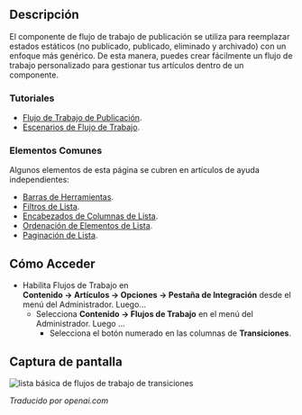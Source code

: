 <!-- Filename: Help4.x:Transitions_List:_Basic_Workflow  / Display title: Transitions : Flux de travail de base -->

## Descripción

El componente de flujo de trabajo de publicación se utiliza para reemplazar estados estáticos 
(no publicado, publicado, eliminado y archivado) con un enfoque más genérico. De esta manera, 
puedes crear fácilmente un flujo de trabajo personalizado para gestionar tus artículos dentro de un componente.

### Tutoriales

* [Flujo de Trabajo de Publicación](jdocmanual?article=user/workflows/workflow).
* [Escenarios de Flujo de Trabajo](jdocmanual?article=user/workflows/workflow-scenarios).

### Elementos Comunes

Algunos elementos de esta página se cubren en artículos de ayuda independientes:

* [Barras de Herramientas](jdocmanual?article=help/common-elements/toolbars).
* [Filtros de Lista](jdocmanual?article=help/common-elements/list-filters).
* [Encabezados de Columnas de Lista](jdocmanual?article=help/common-elements/list-column-headers).
* [Ordenación de Elementos de Lista](jdocmanual?article=help/common-elements/list-ordering).
* [Paginación de Lista](jdocmanual?article=help/common-elements/list-pagination).

## Cómo Acceder

- Habilita Flujos de Trabajo en
  **Contenido → Artículos → Opciones → Pestaña de Integración** desde
  el menú del Administrador. Luego...
  - Selecciona **Contenido → Flujos de Trabajo** en el menú del Administrador. Luego
    ...
    - Selecciona el botón numerado en las columnas de **Transiciones**.

## Captura de pantalla

![lista básica de flujos de trabajo de transiciones](../../../es/images/workflows/transitions-basic-workflow-list.png)

*Traducido por openai.com*

